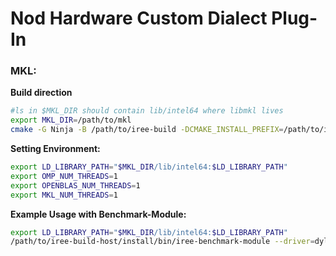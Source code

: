 # Nod Hardware Custom Dialect Plug-In

### MKL:
**Build direction**
```bash
#ls in $MKL_DIR should contain lib/intel64 where libmkl lives 
export MKL_DIR=/path/to/mkl
cmake -G Ninja -B /path/to/iree-build -DCMAKE_INSTALL_PREFIX=/path/to/iree-build/install -DCMAKE_BUILD_TYPE=RelWithDebInfo -DIREE_VM_EXECUTION_TRACING_ENABLE=1 -DMKL_DIR=$MKL_DIR /path/to/iree
```
**Setting Environment:**
```bash
export LD_LIBRARY_PATH="$MKL_DIR/lib/intel64:$LD_LIBRARY_PATH"
export OMP_NUM_THREADS=1
export OPENBLAS_NUM_THREADS=1
export MKL_NUM_THREADS=1
```
**Example Usage with Benchmark-Module:**
```bash
export LD_LIBRARY_PATH="$MKL_DIR/lib/intel64:$LD_LIBRARY_PATH"
/path/to/iree-build-host/install/bin/iree-benchmark-module --driver=dylib --function_input=1x512xi32 --function_input=1x512xi32 --function_input=1x512xi32 --entry_function=predict --module_file=nlpnet_nod_bytecode_module.vmfb
```
